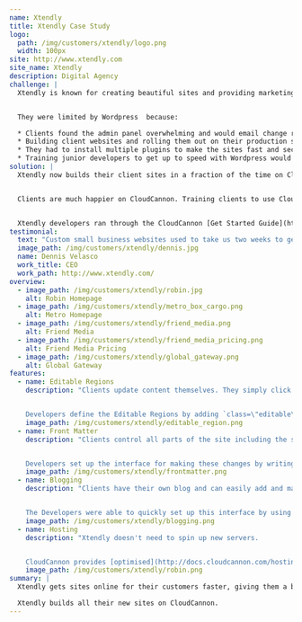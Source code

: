 ```yaml
---
name: Xtendly
title: Xtendly Case Study
logo:
  path: /img/customers/xtendly/logo.png
  width: 100px
site: http://www.xtendly.com
site_name: Xtendly
description: Digital Agency
challenge: |
  Xtendly is known for creating beautiful sites and providing marketing services to help small and medium businesses succeed online. They were using Wordpress to build sites for their customers but found the platform was holding them back.


  They were limited by Wordpress  because:

  * Clients found the admin panel overwhelming and would email change requests instead of updating content themselves.
  * Building client websites and rolling them out on their production server was a time consuming and complicated process.
  * They had to install multiple plugins to make the sites fast and secure.
  * Training junior developers to get up to speed with Wordpress would take weeks.
solution: |
  Xtendly now builds their client sites in a fraction of the time on CloudCannon. They now spend more time on their competitive advantage, beautiful design.


  Clients are much happier on CloudCannon. Training clients to use CloudCannon takes minutes instead of an hour. Once they're trained they actually update content themselves.


  Xtendly developers ran through the CloudCannon [Get Started Guide](http://docs.cloudcannon.com/getting_started/introduction/) and were building client sites on the platform days later. Junior developers on their team are quickly onboarded. Now they only need to know HTML/CSS instead of PHP, MYSQL and Wordpress.
testimonial:
  text: "Custom small business websites used to take us two weeks to get live. With CloudCannon, we can spin up client sites in days."
  image_path: /img/customers/xtendly/dennis.jpg
  name: Dennis Velasco
  work_title: CEO
  work_path: http://www.xtendly.com/
overview:
  - image_path: /img/customers/xtendly/robin.jpg
    alt: Robin Homepage
  - image_path: /img/customers/xtendly/metro_box_cargo.png
    alt: Metro Homepage
  - image_path: /img/customers/xtendly/friend_media.png
    alt: Friend Media
  - image_path: /img/customers/xtendly/friend_media_pricing.png
    alt: Friend Media Pricing
  - image_path: /img/customers/xtendly/global_gateway.png
    alt: Global Gateway
features:
  - name: Editable Regions
    description: "Clients update content themselves. They simply click on text to start writing content.


    Developers define the Editable Regions by adding `class=\"editable\"` to elements in the HTML."
    image_path: /img/customers/xtendly/editable_region.png
  - name: Front Matter
    description: "Clients control all parts of the site including the site title and description.


    Developers set up the interface for making these changes by writing simple [Front Matter](http://docs.cloudcannon.com/editing/front-matter/)."
    image_path: /img/customers/xtendly/frontmatter.png
  - name: Blogging
    description: "Clients have their own blog and can easily add and manage posts.


    The Developers were able to quickly set up this interface by using [Jekyll blogging](http://docs.cloudcannon.com/editing/blogging/)."
    image_path: /img/customers/xtendly/blogging.png
  - name: Hosting
    description: "Xtendly doesn't need to spin up new servers.


    CloudCannon provides [optimised](http://docs.cloudcannon.com/hosting/optimisations/) hosting for Xtendly's sites."
    image_path: /img/customers/xtendly/robin.png
summary: |
  Xtendly gets sites online for their customers faster, giving them a big advantage over competitors. Clients love how easily they can update content.

  Xtendly builds all their new sites on CloudCannon.
---
```

